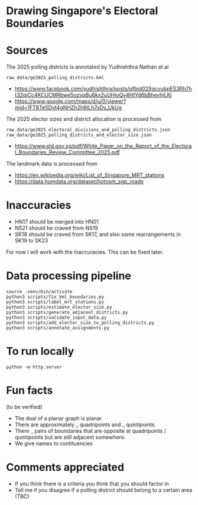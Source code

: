 # Drawing Singapore's Electoral Boundaries



# Sources

The 2025 polling districts is annotated by Yudhishthra Nathan et al

`raw_data/ge2025_polling_districts.kml`

- https://www.facebook.com/yudhishthra/posts/pfbid02SgcvubpES3Rh7ht32qjCc4KCUCMRbwe5ozvpBu6kx2uUHioQy4HtYd6bBhevhjLKl
- https://www.google.com/maps/d/u/0/viewer?mid=1FT8Te1iDvt4gNHZh2h6tLh7sDv_UkUg


The 2025 elector sizes and district allocation is processed from

`raw_data/ge2025_electoral_divisions_and_polling_districts.json`
`raw_data/ge2025_polling_districts_and_elector_size.json`

- https://www.eld.gov.sg/pdf/White_Paper_on_the_Report_of_the_Electoral_Boundaries_Review_Committee_2025.pdf


The landmark data is processed from

- https://en.wikipedia.org/wiki/List_of_Singapore_MRT_stations
- https://data.humdata.org/dataset/hotosm_sgp_roads


# Inaccuracies

- HN17 should be merged into HN01
- NS21 should be craved from NS19
- SK18 should be craved from SK17, and also some rearrangements in SK19 to SK23

For now I will work with the inaccuracies. This can be fixed later.


# Data processing pipeline

```
source .venv/bin/activate
python3 scripts/fix_kml_boundaries.py
python3 scripts/label_mrt_stations.py
python3 scripts/estimate_elector_size.py
python3 scripts/generate_adjacent_districts.py
python3 scripts/validate_input_data.py
python3 scripts/add_elector_size_to_polling_districts.py
python3 scripts/annotate_assignments.py
```


# To run locally

```
python -m http.server
```


# Fun facts

(to be verified)

- The dual of a planar graph is planar.
- There are approximately _ quadripoints and _ quintipoints.
- There _ pairs of boundaries that are opposite at quadripoints / quintipoints but are still adjacent somewhere.
- We give names to contituencies


# Comments appreciated

- If you think there is a criteria you think that you should factor in
- Tell me if you disagree if a polling district should belong to a certain area (TBC)
